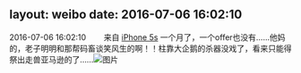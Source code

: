 layout: weibo
date: 2016-07-06 16:02:10
---
2016-07-06 16:02:10  &nbsp;&nbsp;&nbsp;&nbsp;&nbsp;&nbsp; 来自 <a href="sinaweibo://customweibosource" rel="nofollow">iPhone 5s</a>
一个月了，一个offer也没有……他妈的，老子明明和那帮码畜谈笑风生的啊！！柱靠大企鹅的杀器没戏了，看来只能得祭出走兽亚马逊的了…… ​​​
![图片](https://ww3.sinaimg.cn/large/6d2a6003jw1f5k8tdrdswj20k00k075z.jpg)

